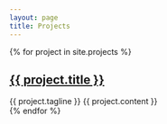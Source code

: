 ```yaml
---
layout: page
title: Projects
---
```


<div class="projects">
  {% for project in site.projects %}
  <div class="project post">
    <h2 class="project-title post-title">
      <a href="{{ project.website }}">
        {{ project.title }}
      </a>
    </h2>
    <span class="project-tagline post-date">
        {{ project.tagline }}
    </span>
    {{ project.content }}
  </div>
  {% endfor %}
</div>
